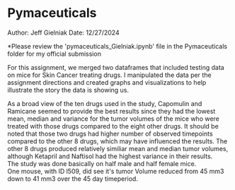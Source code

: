 # Pymaceuticals
Author: Jeff Gielniak
Date: 12/27/2024

*Please review the 'pymaceuticals_Gielniak.ipynb' file in the Pymaceuticals folder for my official submission

For this assignment, we merged two dataframes that included testing data on mice for Skin Cancer treating drugs.  I manipulated the data per the assignment directions and created graphs and visualizations to help illustrate the story the data is showing us.

As a broad view of the ten drugs used in the study, Capomulin and Ramicane seemed to provide the best results since they had the lowest mean, median and variance for the tumor volumes of the mice who were treated with those drugs compared to the eight other drugs.  It should be noted that those two drugs had higher number of observed timepoints compared to the other 8 drugs, which may have influenced the results.  The other 8 drugs produced relatively similiar mean and median tumor volumes, although Ketapril and Naftisol had the highest variance in their results.  
The study was done basically on half male and half female mice.  
One mouse, with ID l509, did see it's tumor Volume reduced from 45 mm3 down to 41 mm3 over the 45 day timeperiod.  

